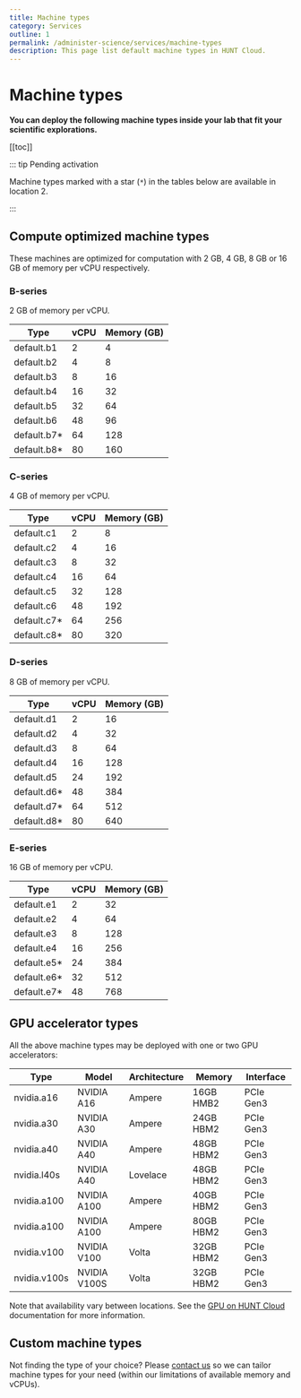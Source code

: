 ```yaml
---
title: Machine types
category: Services
outline: 1
permalink: /administer-science/services/machine-types
description: This page list default machine types in HUNT Cloud.
---
```


# Machine types

**You can deploy the following machine types inside your lab that fit your scientific explorations.**

[[toc]]

::: tip Pending activation

Machine types marked with a star (`*`) in the tables below are available in location 2. 

:::

## Compute optimized machine types

These machines are optimized for computation with 2 GB, 4 GB, 8 GB or 16 GB of memory per vCPU respectively.

### B-series

2 GB of memory per vCPU. 

| **Type**    | **vCPU** | **Memory (GB)** |
| ----------- | -------- | --------------- |
| default.b1  | 2        | 4               |
| default.b2  | 4        | 8               |
| default.b3  | 8        | 16              |
| default.b4  | 16       | 32              |
| default.b5  | 32       | 64              |
| default.b6  | 48       | 96              |
| default.b7* | 64       | 128             |
| default.b8* | 80       | 160             |

### C-series

4 GB of memory per vCPU. 

| **Type**    | **vCPU** | **Memory (GB)** |
| ----------  | -------- | --------------- |
| default.c1  | 2        | 8               |
| default.c2  | 4        | 16              |
| default.c3  | 8        | 32              |
| default.c4  | 16       | 64              |
| default.c5  | 32       | 128             |
| default.c6  | 48       | 192             |
| default.c7* | 64       | 256             |
| default.c8* | 80       | 320             |


### D-series

8 GB of memory per vCPU. 

| **Type**    | **vCPU** | **Memory (GB)** |
| ----------- | -------- | --------------- |
| default.d1  | 2        | 16              |
| default.d2  | 4        | 32              |
| default.d3  | 8        | 64              |
| default.d4  | 16       | 128             |
| default.d5  | 24       | 192             |
| default.d6* | 48       | 384             |
| default.d7* | 64       | 512             |
| default.d8* | 80       | 640             |


### E-series

16 GB of memory per vCPU. 

| **Type**    | **vCPU** | **Memory (GB)** |
| ----------- | -------- | --------------- |
| default.e1  | 2        | 32              |
| default.e2  | 4        | 64              |
| default.e3  | 8        | 128             |
| default.e4  | 16       | 256             |
| default.e5* | 24       | 384             |
| default.e6* | 32       | 512             |
| default.e7* | 48       | 768             |

## GPU accelerator types

All the above machine types may be deployed with one or two GPU accelerators:

| **Type** | **Model** | **Architecture** | **Memory** | **Interface** |
| -----------  | -----------   | ------------ | --------- | ---------- |
| nvidia.a16   | NVIDIA A16    | Ampere       | 16GB HMB2 | PCIe Gen3  |
| nvidia.a30   | NVIDIA  A30   | Ampere       | 24GB HBM2 | PCIe Gen3  |
| nvidia.a40   | NVIDIA  A40   | Ampere       | 48GB HBM2 | PCIe Gen3  |
| nvidia.l40s  | NVIDIA  A40   | Lovelace     | 48GB HBM2 | PCIe Gen3  |
| nvidia.a100  | NVIDIA  A100  | Ampere       | 40GB HBM2 | PCIe Gen3  |
| nvidia.a100  | NVIDIA  A100  | Ampere       | 80GB HBM2 | PCIe Gen3  | 
| nvidia.v100  | NVIDIA  V100  | Volta        | 32GB HBM2 | PCIe Gen3  | 
| nvidia.v100s | NVIDIA  V100S | Volta        | 32GB HBM2 | PCIe Gen3  | 

Note that availability vary between locations. See the [GPU on HUNT Cloud](/do-science/tools/technical/gpu/) documentation for more information. 

## Custom machine types

Not finding the type of your choice? Please [contact us](/contact) so we can tailor machine types for your need (within our limitations of available memory and vCPUs).
